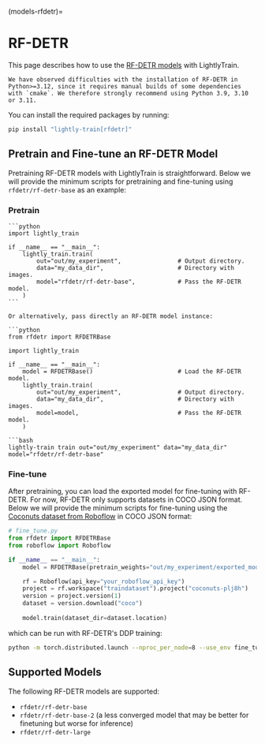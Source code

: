 (models-rfdetr)=

# RF-DETR

This page describes how to use the [RF-DETR models](https://github.com/roboflow/rf-detr) with LightlyTrain.

```{important}
We have observed difficulties with the installation of RF-DETR in Python>=3.12, since it requires manual builds of some dependencies with `cmake`. We therefore strongly recommend using Python 3.9, 3.10 or 3.11.
```

You can install the required packages by running:

```bash
pip install "lightly-train[rfdetr]"
```

## Pretrain and Fine-tune an RF-DETR Model

Pretraining RF-DETR models with LightlyTrain is straightforward. Below we will provide the minimum scripts for pretraining and fine-tuning using `rfdetr/rf-detr-base` as an example:

### Pretrain

````{tab} Python
```python
import lightly_train

if __name__ == "__main__":
    lightly_train.train(
        out="out/my_experiment",                # Output directory.
        data="my_data_dir",                     # Directory with images.
        model="rfdetr/rf-detr-base",            # Pass the RF-DETR model.
    )
```

Or alternatively, pass directly an RF-DETR model instance:

```python
from rfdetr import RFDETRBase

import lightly_train

if __name__ == "__main__":
    model = RFDETRBase()                        # Load the RF-DETR model.
    lightly_train.train(
        out="out/my_experiment",                # Output directory.
        data="my_data_dir",                     # Directory with images.
        model=model,                            # Pass the RF-DETR model.
    )
````

````{tab} Command Line
```bash
lightly-train train out="out/my_experiment" data="my_data_dir" model="rfdetr/rf-detr-base"
````

### Fine-tune

After pretraining, you can load the exported model for fine-tuning with RF-DETR.
For now, RF-DETR only supports datasets in COCO JSON format. Below we will provide
the minimum scripts for fine-tuning using the [Coconuts dataset from Roboflow](https://universe.roboflow.com/traindataset/coconuts-plj8h/dataset/1/download/coco)
in COCO JSON format:

```python
# fine_tune.py
from rfdetr import RFDETRBase
from roboflow import Roboflow

if __name__ == "__main__":
    model = RFDETRBase(pretrain_weights="out/my_experiment/exported_models/exported_last.pt")

    rf = Roboflow(api_key="your_roboflow_api_key")
    project = rf.workspace("traindataset").project("coconuts-plj8h")
    version = project.version(1)
    dataset = version.download("coco")
      
    model.train(dataset_dir=dataset.location)
```

which can be run with RF-DETR's DDP training:

```bash
python -m torch.distributed.launch --nproc_per_node=8 --use_env fine_tune.py
```

## Supported Models

The following RF-DETR models are supported:

- `rfdetr/rf-detr-base`
- `rfdetr/rf-detr-base-2` (a less converged model that may be better for finetuning but worse for inference)
- `rfdetr/rf-detr-large`
